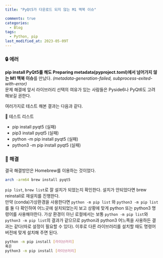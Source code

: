 ```yaml
---
title: "PyQt5가 다운로드 되지 않는 M1 맥북 이슈"

comments: true
categories:
  - Blog
tags:
  - Python, pip
last_modified_at: 2023-05-09T
---
```


### 🔒 에러

 **pip install PyQt5를 해도 Preparing metadata(pyproject.toml)에서 넘어가지 않는 M1 맥북 이슈**를 만났다. *(metadata-generation-failed, subprocess-exited-with-error)*  
문제 해결에 앞서 라이브러리 선택의 여유가 있는 사람들은 Pyside6나 PyQt6도 고려해보길 권한다.

여러가지로 테스트 해본 결과는 다음과 같다.

📄 테스트 리스트
- pip install pyqt5 (실패)
- pip3 install pyqt5 (실패)
- python -m pip install pyqt5 (실패)
- python3 -m pip install pyqt5 (실패)

### 🔑 해결
결국 해결방안은 Homebrew를 이용하는 것이었다.
```bash
arch -arm64 brew install pyqt5
```
`pip list`, `brew list`로 잘 설치가 되었는지 확인한다. 설치가 안되었다면 brew reinstall로 재설치를 진행한다.  
만약 (conda)가상환경을 사용한다면 `python -m pip list` 와 `python3 -m pip list`를 둘 다 확인하여 어느곳에 설치되었는지 보고 상황에 맞게 python 또는 python3 명령어를 사용해야한다. 가상 환경이 아닌 로컬에서는 보통 `python -m pip list`와  `python3 -m pip list`의 결과가 같으므로 python과 python3 어느쪽을 사용하든 결과는 같다(따로 설정이 필요할 수 있다). 이후로 다른 라이브러리를 설치할 때도 명령어 버전에 맞게 설치해 주면 된다.

```bash
python -m pip install [라이브러리] 
혹은
python3 -m pip install [라이브러리]
```